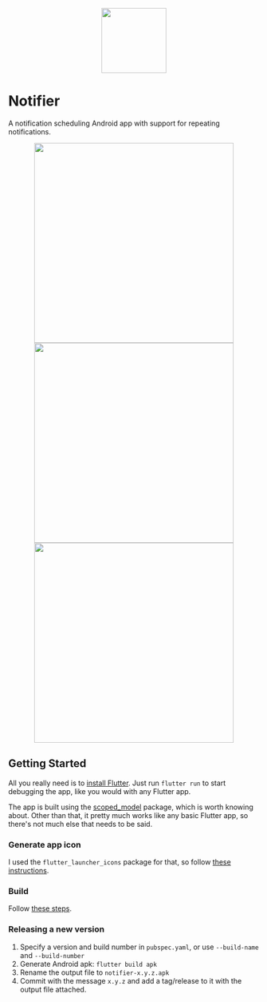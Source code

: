 <p align='center'>
  <img height='130' src='https://raw.githubusercontent.com/probablykasper/notifier/master/logo/logo.png'>
</p>

# Notifier
A notification scheduling Android app with support for repeating notifications.

<p align='center'>
  <img height='400' src='https://raw.githubusercontent.com/probablykasper/notifier/master/screenshots/1.jpg'>
  <img height='400' src='https://raw.githubusercontent.com/probablykasper/notifier/master/screenshots/2.jpg'>
  <img height='400' src='https://raw.githubusercontent.com/probablykasper/notifier/master/screenshots/3.jpg'>
</p>

</div>

## Getting Started

All you really need is to [install Flutter](https://flutter.dev/docs/get-started/install). Just run `flutter run` to start debugging the app, like you would with any Flutter app.

The app is built using the [scoped_model](https://pub.dev/packages/scoped_model) package, which is worth knowing about. Other than that, it pretty much works like any basic Flutter app, so there's not much else that needs to be said.

### Generate app icon

I used the `flutter_launcher_icons` package for that, so follow [these instructions](https://pub.dev/packages/flutter_launcher_icons).

### Build

Follow [these steps](https://flutter.dev/docs/deployment/android).

### Releasing a new version

1. Specify a version and build number in `pubspec.yaml`, or use `--build-name` and `--build-number`
2. Generate Android apk: `flutter build apk`
3. Rename the output file to `notifier-x.y.z.apk`
4. Commit with the message `x.y.z` and add a tag/release to it with the output file attached.

